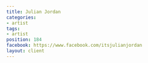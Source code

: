 ```yaml
---
title: Julian Jordan
categories:
- artist
tags:
- artist
position: 184
facebook: https://www.facebook.com/itsjulianjordan
layout: client
---
```


